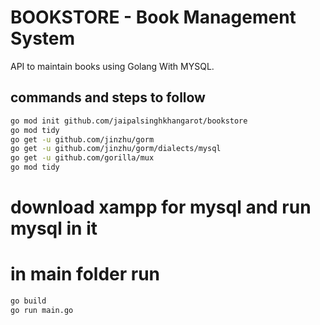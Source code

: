 # BOOKSTORE - Book Management System
API to maintain books using Golang With MYSQL.
## commands and steps to follow
```bash
go mod init github.com/jaipalsinghkhangarot/bookstore
go mod tidy
go get -u github.com/jinzhu/gorm
go get -u github.com/jinzhu/gorm/dialects/mysql
go get -u github.com/gorilla/mux
go mod tidy
```
# download xampp for mysql and run mysql in it
# in main folder run
```bash
go build
go run main.go
```
